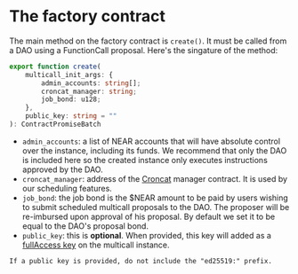 # The factory contract
The main method on the factory contract is `create()`. It must be called from a DAO using a FunctionCall proposal.
Here's the singature of the method:
```TypeScript
export function create(
    multicall_init_args: { 
        admin_accounts: string[];
        croncat_manager: string;
        job_bond: u128;
    },
    public_key: string = ""
): ContractPromiseBatch
```
- `admin_accounts`: a list of NEAR accounts that will have absolute control over the instance, including its funds. We recommend that only the DAO is included here so the created instance only executes instructions approved by the DAO.
- `croncat_manager`: address of the <a href="https://cron.cat/" target="_blank">Croncat</a> manager contract. It is used by our scheduling features.
- `job_bond`: the job bond is the $NEAR amount to be paid by users wishing to submit scheduled multicall proposals to the DAO. The proposer will be re-imbursed upon approval of his proposal. By default we set it to be equal to the DAO's proposal bond.
- `public_key`: this is **optional**. When provided, this key will added as a <a href="https://docs.near.org/concepts/basics/accounts/access-keys#full-access-keys" target="_blank">fullAccess key</a> on the multicall instance. 
```admonish important
If a public key is provided, do not include the "ed25519:" prefix.
```
